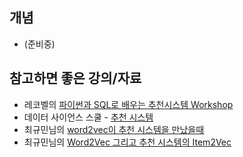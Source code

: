 ## 개념
- (준비중)


## 참고하면 좋은 강의/자료
- 레코벨의 [파이썬과 SQL로 배우는 추천시스템 Workshop](https://github.com/recobell/fc-rec-workshop)
- 데이터 사이언스 스쿨 - [추천 시스템](https://datascienceschool.net/view-notebook/fcd3550f11ac4537acec8d18136f2066/)
- 최규민님의 [word2vec이 추천 시스템을 만났을때](https://www.slideshare.net/ssuser2fe594/2015-py-con-word2vec)
- 최규민님의 [Word2Vec 그리고 추천 시스템의 Item2Vec](https://brunch.co.kr/@goodvc78/16)
